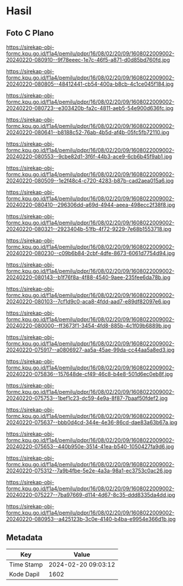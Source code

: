 # Hasil

## Foto C Plano

https://sirekap-obj-formc.kpu.go.id/f1a4/pemilu/pdpr/16/08/02/20/09/1608022009002-20240220-080910--9f78eeec-1e7c-46f5-a871-d0d85bd760fd.jpg

https://sirekap-obj-formc.kpu.go.id/f1a4/pemilu/pdpr/16/08/02/20/09/1608022009002-20240220-080805--48412441-cb54-400a-b8cb-4c1ce045f184.jpg

https://sirekap-obj-formc.kpu.go.id/f1a4/pemilu/pdpr/16/08/02/20/09/1608022009002-20240220-080723--e303420b-fa2c-4811-aeb5-54e900d636fc.jpg

https://sirekap-obj-formc.kpu.go.id/f1a4/pemilu/pdpr/16/08/02/20/09/1608022009002-20240220-080641--b8188c52-76ab-4b5d-af4b-05fc5fb72110.jpg

https://sirekap-obj-formc.kpu.go.id/f1a4/pemilu/pdpr/16/08/02/20/09/1608022009002-20240220-080553--9cbe82d1-3f6f-44b3-ace9-6cb6b45f9ab1.jpg

https://sirekap-obj-formc.kpu.go.id/f1a4/pemilu/pdpr/16/08/02/20/09/1608022009002-20240220-080509--1e2f48c4-c720-4283-b87b-cad2aea015a6.jpg

https://sirekap-obj-formc.kpu.go.id/f1a4/pemilu/pdpr/16/08/02/20/09/1608022009002-20240220-080410--296306dd-a69d-4944-aeea-498ecc2f38f8.jpg

https://sirekap-obj-formc.kpu.go.id/f1a4/pemilu/pdpr/16/08/02/20/09/1608022009002-20240220-080321--2923404b-51fb-4f72-9229-7e68b1553718.jpg

https://sirekap-obj-formc.kpu.go.id/f1a4/pemilu/pdpr/16/08/02/20/09/1608022009002-20240220-080230--c09b6b84-2cbf-4dfe-8673-6061d7754d94.jpg

https://sirekap-obj-formc.kpu.go.id/f1a4/pemilu/pdpr/16/08/02/20/09/1608022009002-20240220-080143--b1f76f8a-4f88-4540-9aee-235fee6da78b.jpg

https://sirekap-obj-formc.kpu.go.id/f1a4/pemilu/pdpr/16/08/02/20/09/1608022009002-20240220-080103--7cf1d9c0-aca8-4fdd-aad7-e89df82097e6.jpg

https://sirekap-obj-formc.kpu.go.id/f1a4/pemilu/pdpr/16/08/02/20/09/1608022009002-20240220-080000--ff3673f1-3454-4fd8-885b-4c1f09b6889b.jpg

https://sirekap-obj-formc.kpu.go.id/f1a4/pemilu/pdpr/16/08/02/20/09/1608022009002-20240220-075917--a0806927-aa5a-45ae-99da-cc44aa5a8ed3.jpg

https://sirekap-obj-formc.kpu.go.id/f1a4/pemilu/pdpr/16/08/02/20/09/1608022009002-20240220-075836--157648de-cf49-46c8-b4e8-501d6ec0eb8f.jpg

https://sirekap-obj-formc.kpu.go.id/f1a4/pemilu/pdpr/16/08/02/20/09/1608022009002-20240220-075753--1bef1c23-dc59-4e9a-8f87-7baaf50fdef2.jpg

https://sirekap-obj-formc.kpu.go.id/f1a4/pemilu/pdpr/16/08/02/20/09/1608022009002-20240220-075637--bbb0d4cd-344e-4e36-86cd-dae83a63b67a.jpg

https://sirekap-obj-formc.kpu.go.id/f1a4/pemilu/pdpr/16/08/02/20/09/1608022009002-20240220-075653--440b950e-3514-41ea-b540-1050427fa9d6.jpg

https://sirekap-obj-formc.kpu.go.id/f1a4/pemilu/pdpr/16/08/02/20/09/1608022009002-20240220-075312--7a9b4fbe-5e2e-4a3a-98a1-ec3753c0ac26.jpg

https://sirekap-obj-formc.kpu.go.id/f1a4/pemilu/pdpr/16/08/02/20/09/1608022009002-20240220-075227--7ba97669-d114-4d67-8c35-ddd8335da4dd.jpg

https://sirekap-obj-formc.kpu.go.id/f1a4/pemilu/pdpr/16/08/02/20/09/1608022009002-20240220-080953--a425123b-3c0e-4140-b4ba-e9954e366d1b.jpg


## Metadata

| Key        | Value               |
| ---------- | ------------------- |
| Time Stamp | 2024-02-20 09:03:12 |
| Kode Dapil | 1602                |



